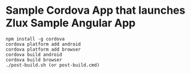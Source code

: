 # Sample Cordova App that launches Zlux Sample Angular App

```
npm install -g cordova
cordova platform add android
cordova platform add browser
cordova build android
cordova build browser
./post-build.sh (or post-build.cmd)
```
